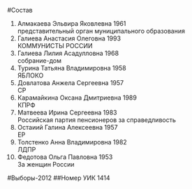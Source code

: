#Состав
1. Алмакаева Эльвира Яковлевна 1961   
    представительный орган муниципального образования
2. Галиева Анастасия Олеговна 1993   
    КОММУНИСТЫ РОССИИ
3. Галиева Лилия Асадулловна 1968   
    собрание-дом
4. Турина Татьяна Владимировна 1958   
    ЯБЛОКО
5. Довлатова Анжела Сергеевна 1957   
    СР
6. Карамайкина Оксана Дмитриевна 1989   
    КПРФ
7. Матвеева Ирина Сергеевна 1983   
    Российская партия пенсионеров за справедливость
8. Остаиий Галина Алексеевна 1957   
    ЕР
9. Толстенко Анна Владимировна 1982   
    ЛДПР
10. Федотова Ольга Павловна 1953   
    За женщин России

#Выборы-2012
##Номер УИК
1414